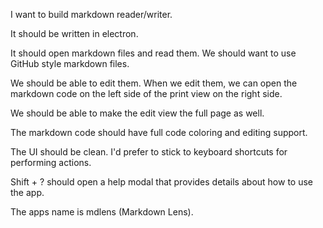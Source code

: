 I want to build markdown reader/writer.

It should be written in electron.

It should open markdown files and read them. We should want to use GitHub style markdown files.

We should be able to edit them. When we edit them, we can open the markdown code on the left side of the print view on the right side.

We should be able to make the edit view the full page as well.

The markdown code should have full code coloring and editing support.

The UI should be clean. I'd prefer to stick to keyboard shortcuts for performing actions.

Shift + ? should open a help modal that provides details about how to use the app.

The apps name is mdlens (Markdown Lens).

